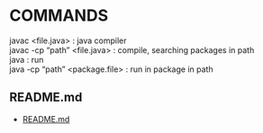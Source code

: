 # COMMANDS  
  
javac <file.java> : java compiler  
javac -cp “path” <file.java> : compile, searching packages in path  
java <file> : run  
java -cp “path” <package.file> : run in package in path  

## README.md  
*	[README.md](./README.md)  

